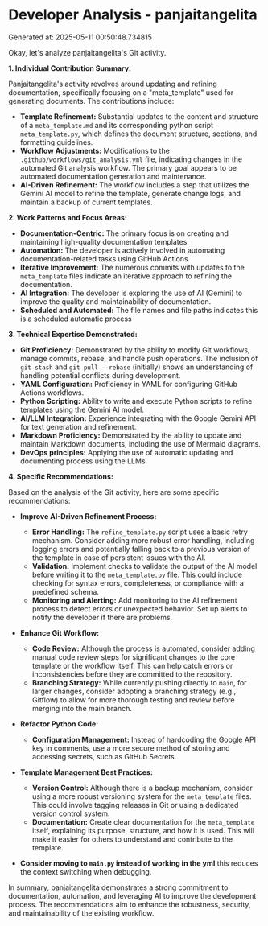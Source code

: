 # Developer Analysis - panjaitangelita
Generated at: 2025-05-11 00:50:48.734815

Okay, let's analyze panjaitangelita's Git activity.

**1. Individual Contribution Summary:**

Panjaitangelita's activity revolves around updating and refining documentation, specifically focusing on a "meta_template" used for generating documents. The contributions include:

*   **Template Refinement:** Substantial updates to the content and structure of a `meta_template.md` and its corresponding python script `meta_template.py`, which defines the document structure, sections, and formatting guidelines.
*   **Workflow Adjustments:** Modifications to the `.github/workflows/git_analysis.yml` file, indicating changes in the automated Git analysis workflow. The primary goal appears to be automated documentation generation and maintenance.
*   **AI-Driven Refinement:** The workflow includes a step that utilizes the Gemini AI model to refine the template, generate change logs, and maintain a backup of current templates.

**2. Work Patterns and Focus Areas:**

*   **Documentation-Centric:** The primary focus is on creating and maintaining high-quality documentation templates.
*   **Automation:** The developer is actively involved in automating documentation-related tasks using GitHub Actions.
*   **Iterative Improvement:** The numerous commits with updates to the `meta_template` files indicate an iterative approach to refining the documentation.
*   **AI Integration:** The developer is exploring the use of AI (Gemini) to improve the quality and maintainability of documentation.
*   **Scheduled and Automated:** The file names and file paths indicates this is a scheduled automatic process

**3. Technical Expertise Demonstrated:**

*   **Git Proficiency:** Demonstrated by the ability to modify Git workflows, manage commits, rebase, and handle push operations. The inclusion of `git stash` and `git pull --rebase` (initially) shows an understanding of handling potential conflicts during development.
*   **YAML Configuration:** Proficiency in YAML for configuring GitHub Actions workflows.
*   **Python Scripting:** Ability to write and execute Python scripts to refine templates using the Gemini AI model.
*   **AI/LLM Integration:** Experience integrating with the Google Gemini API for text generation and refinement.
*   **Markdown Proficiency:** Demonstrated by the ability to update and maintain Markdown documents, including the use of Mermaid diagrams.
*   **DevOps principles:** Applying the use of automatic updating and documenting process using the LLMs

**4. Specific Recommendations:**

Based on the analysis of the Git activity, here are some specific recommendations:

*   **Improve AI-Driven Refinement Process:**

    *   **Error Handling:** The `refine_template.py` script uses a basic retry mechanism. Consider adding more robust error handling, including logging errors and potentially falling back to a previous version of the template in case of persistent issues with the AI.
    *   **Validation:** Implement checks to validate the output of the AI model before writing it to the `meta_template.py` file. This could include checking for syntax errors, completeness, or compliance with a predefined schema.
    *   **Monitoring and Alerting:**  Add monitoring to the AI refinement process to detect errors or unexpected behavior.  Set up alerts to notify the developer if there are problems.

*   **Enhance Git Workflow:**

    *   **Code Review:**  Although the process is automated, consider adding manual code review steps for significant changes to the core template or the workflow itself. This can help catch errors or inconsistencies before they are committed to the repository.
    *   **Branching Strategy:** While currently pushing directly to `main`, for larger changes, consider adopting a branching strategy (e.g., Gitflow) to allow for more thorough testing and review before merging into the main branch.
*   **Refactor Python Code:**

    *   **Configuration Management:** Instead of hardcoding the Google API key in comments, use a more secure method of storing and accessing secrets, such as GitHub Secrets.

*   **Template Management Best Practices:**

    *   **Version Control:**  Although there is a backup mechanism, consider using a more robust versioning system for the `meta_template` files.  This could involve tagging releases in Git or using a dedicated version control system.
    *   **Documentation:**  Create clear documentation for the `meta_template` itself, explaining its purpose, structure, and how it is used. This will make it easier for others to understand and contribute to the template.

*   **Consider moving to `main.py` instead of working in the yml** this reduces the context switching when debugging.

In summary, panjaitangelita demonstrates a strong commitment to documentation, automation, and leveraging AI to improve the development process. The recommendations aim to enhance the robustness, security, and maintainability of the existing workflow.
